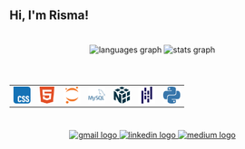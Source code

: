 <br clear="both">

<h2 align="left">Hi, I'm Risma!</h2>

###

<br clear="both">

<div align="center">
  <img src="https://github-readme-stats.vercel.app/api/top-langs?username=rismawidiya&locale=en&hide_title=false&layout=compact&card_width=320&langs_count=5&theme=dracula&hide_border=true&custom_title=Risma's%20Languages" height="150" alt="languages graph"  />
  <img src="https://github-readme-stats.vercel.app/api?username=rismawidiya&hide_title=false&hide_rank=true&show_icons=true&include_all_commits=true&count_private=true&disable_animations=false&theme=dracula&locale=en&hide_border=true&custom_title=Risma's%20Stats" height="150" alt="stats graph"  />
</div>

###

<br clear="both">

<!-- Horizontal icons using a table -->
<table align="center">
<tr>
  <td><img src="images/CSS.svg" height="30" alt="CSS logo" /></td>
  <td><img src="images/HTML5.svg" height="30" alt="HTML5 logo" /></td>
  <td><img src="images/Jupyter.svg" height="30" alt="Jupyter logo" /></td>
  <td><img src="images/MySQL.svg" height="30" alt="MySQL logo" /></td>
  <td><img src="images/NumPy.svg" height="30" alt="NumPy logo" /></td>
  <td><img src="images/Pandas.svg" height="30" alt="Pandas logo" /></td>
  <td><img src="images/Python.svg" height="30" alt="Python logo" /></td>
</tr>
</table>

###

<br clear="both">

<div align="center">
  <a href="mailto:rismawidiya01@gmail.com" target="_blank">
    <img src="https://img.shields.io/static/v1?message=Gmail&logo=gmail&label=&color=D14836&logoColor=white&labelColor=&style=for-the-badge" height="35" alt="gmail logo"  />
  </a>
  <a href="https://www.linkedin.com/in/risma-w-18b245348/" target="_blank">
    <img src="https://img.shields.io/static/v1?message=LinkedIn&logo=linkedin&label=&color=0077B5&logoColor=white&labelColor=&style=for-the-badge" height="35" alt="linkedin logo"  />
  </a>
  <a href="https://medium.com/@rismawidiya01" target="_blank">
    <img src="https://img.shields.io/static/v1?message=Medium&logo=medium&label=&color=12100E&logoColor=white&labelColor=&style=for-the-badge" height="35" alt="medium logo"  />
  </a>
</div>

###
